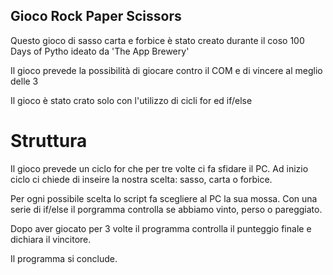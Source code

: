## Gioco Rock Paper Scissors

Questo gioco di sasso carta e forbice è stato creato durante il coso
100 Days of Pytho ideato da 'The App Brewery'

Il gioco prevede la possibilità di giocare contro il COM e di vincere
al meglio delle 3

Il gioco è stato crato solo con l'utilizzo di cicli for ed if/else

# Struttura

Il gioco prevede un ciclo for che per tre volte ci fa sfidare il PC. Ad inizio ciclo ci chiede di inseire la nostra scelta: sasso, carta o forbice.

Per ogni possibile scelta lo script fa scegliere al PC la sua mossa. Con una serie di if/else il porgramma controlla se abbiamo vinto, perso o pareggiato.

Dopo aver giocato per 3 volte il programma controlla il punteggio finale e dichiara il vincitore. 

Il programma si conclude.


